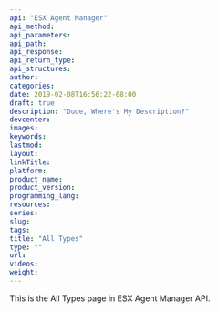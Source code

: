 ```yaml
---
api: "ESX Agent Manager"
api_method:
api_parameters:
api_path:
api_response:
api_return_type:
api_structures:
author:
categories:
date: 2019-02-08T16:56:22-08:00
draft: true
description: "Dude, Where's My Description?"
devcenter:
images:
keywords:
lastmod:
layout:
linkTitle:
platform:
product_name:
product_version:
programming_lang:
resources:
series:
slug:
tags:
title: "All Types"
type: ""
url:
videos:
weight:
---
```

This is the All Types page in ESX Agent Manager API.
